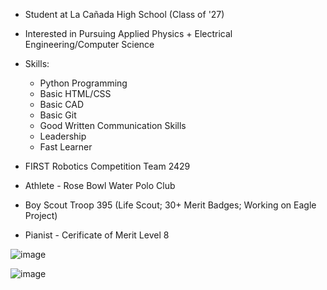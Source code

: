 - Student at La Cañada High School (Class of '27)

- Interested in Pursuing Applied Physics + Electrical Engineering/Computer Science

- Skills:
  - Python Programming
  - Basic HTML/CSS
  - Basic CAD
  - Basic Git
  - Good Written Communication Skills
  - Leadership
  - Fast Learner

- FIRST Robotics Competition Team 2429
- Athlete - Rose Bowl Water Polo Club
- Boy Scout Troop 395 (Life Scout; 30+ Merit Badges; Working on Eagle Project)
- Pianist - Cerificate of Merit Level 8

![image](https://github.com/BleezDEV/BleezDEV/assets/104599365/25d92d3f-58be-4a9b-a80c-74a3994f75ff)

![image](https://github.com/BleezDEV/BleezDEV/assets/104599365/9e9817a3-0661-4e5f-9056-2a49949c9471)
